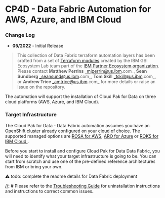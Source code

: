 # CP4D - Data Fabric Automation for AWS, Azure, and IBM Cloud

### Change Log

- **05/2022** - Initial Release

> This collection of Data Fabric terraform automation layers has been crafted from a set of  [Terraform modules](https://modules.cloudnativetoolkit.dev/) created by the IBM GSI Ecosystem Lab team part of the [IBM Partner Ecosystem organization](https://www.ibm.com/partnerworld/public?mhsrc=ibmsearch_a&mhq=partnerworld). Please contact **Matthew Perrins** _mjperrin@us.ibm.com_, **Sean Sundberg** _seansund@us.ibm.com_, **Tom Skill** _tskill@us.ibm.com_,  or **Andrew Trice** _amtrice@us.ibm.com_ for more details or raise an issue on the repository.

The automation will support the installation of Cloud Pak for Data on three cloud platforms (AWS, Azure, and IBM Cloud).

### Target Infrastructure

The Cloud Pak for Data - Data Fabric automation assumes you have an OpenShift cluster already configured on your cloud of choice. The supported managed options are [ROSA for AWS](https://aws.amazon.com/rosa/), [ARO for Azure](https://azure.microsoft.com/en-us/services/openshift/) or [ROKS for IBM Cloud ](https://www.ibm.com/cloud/openshift).

Before you start to install and configure Cloud Pak for Data Data Fabric, you will need to identify what your target infrastructure is going to be. You can start from scratch and use one of the pre-defined reference architectures from IBM or bring your own.

⚠️ todo: complete the readme details for Data Fabric deployment

[//]: # ()
[//]: # (### Reference Architectures)

[//]: # ()
[//]: # (The reference architectures are provided in three different forms, with increasing security and associated sophistication to support production configuration. These three forms are as follows:)

[//]: # ()
[//]: # (- **Quick Start** - a simple architecture to quickly get an OpenShift cluster provisioned)

[//]: # (- **Standard** - a standard production deployment environment with typical security protections, private endpoints, VPN server, key management encryption, etc)

[//]: # (- **Advanced** - a more advanced deployment that employs network isolation to securely route traffic between the different layers.)

[//]: # ()
[//]: # (For each of these reference architecture, we have provided a detailed set of automation to create the environment for the software. If you do not have an OpenShift environment provisioned, please use one of these. They are optimized for the installation of this solution.)

[//]: # ()
[//]: # (| Cloud Platform                                                                                                            | Automation and Documentation                                                                                                                                                                                  |   )

[//]: # (|---------------------------------------------------------------------------------------------------------------------------|---------------------------------------------------------------------------------------------------------------------------------------------------------------------------------------------------------------|)

[//]: # (| [IBM Cloud]&#40;https://cloud.ibm.com&#41;                                                                                        | [IBM Cloud Quick Start]&#40;https://github.com/IBM/automation-ibmcloud-infra-openshift/tree/initial-version&#41; </br> [IBM Cloud Standard]&#40;https://github.com/IBM/automation-ibmcloud-infra-openshift/tree/standard&#41; |  )

[//]: # (| [AWS]&#40;https://aws.amazon.com/&#41;                                                                                            | [AWS Quick Start]&#40;https://github.com/IBM/automation-aws-infra-openshift/tree/1-quick-start&#41; </br> [AWS Standard - Coming soon]&#40;&#41;                                                                              |)

[//]: # (| [Azure]&#40;https://portal.azure.com/#home&#41;                                                                                   | [Azure Quick Start - Coming soon]&#40;&#41;                                                                                 |                                                                                             | )

[//]: # (| Bring You Own Infrastructure                                                                                              | You will need to setup GitOps and Storage details on the following steps                                                                                                                                        /)

[//]: # ()
[//]: # (### Getting Started)

[//]: # ()
[//]: # (Within this repository you will find a set of Terraform template bundles that embody best practices for provisioning Maximo Core in multiple cloud environments. This `README.md` describes the SRE steps required to provision the Maximo Core software.)

[//]: # ()
[//]: # (This suite of automation can be used for a Proof of Technology environment, or used as a foundation for production workloads with a fully working end-to-end cloud-native environment. The software installs using **GitOps** best practices with [**Red Hat Open Shift GitOps**]&#40;https://docs.openshift.com/container-platform/4.8/cicd/gitops/understanding-openshift-gitops.html&#41;)

[//]: # ()
[//]: # (## Maximo Core Architecture)

[//]: # ()
[//]: # (The following reference architecture represents the logical view of how Maximo Core works after it is installed. After obtaining a license key you will need to register your data sources. They can range from other Kubernetes environment to VMWare and Virtual Machines.)

[//]: # ()
[//]: # (![Reference Architecture]&#40;./maximo-arch.png&#41;)

[//]: # ()
[//]: # (## Deploying Maximo Core)

[//]: # ()
[//]: # (The following instructions will help you install Maximo Core into AWS, Azure, and IBM Cloud OpenShift Kubernetes environment.)

[//]: # ()
[//]: # (### Obtaining License Key)

[//]: # ()
[//]: # (To use Maximo Core you are required to install a license key. For Proof of Concepts IBM Partners and IBMers can obtain it using the steps highlighted below.)

[//]: # ()
[//]: # (⚠️ todo: update for mas core)

[//]: # ()
[//]: # ([//]: # &#40;#### Partners&#41;)
[//]: # ()
[//]: # ([//]: # &#40;For Partners follow these steps:&#41;)
[//]: # ()
[//]: # ([//]: # &#40;&#41;)
[//]: # ([//]: # &#40;1. For PoCs/PoTs, Partners can download a license key from [Partner World Software Catalog]&#40;https://www.ibm.com/partnerworld/program/benefits/software-access-catalog&#41;&#41;)
[//]: # ()
[//]: # ([//]: # &#40;2. You can search the software catalog for  **M05C4EN	IBM Turbonomic Application Resource Management On-Prem 8.4.6 for install on Kubernetes English**,&#41;)
[//]: # ()
[//]: # ([//]: # &#40;3. Download the package which contains license file for Turbonomic, with a name similar to `CP4MCM_IBM_ARM_OEM_Premier_License_July_2022.lic`&#41;)
[//]: # ()
[//]: # ([//]: # &#40;5. This file is covered by **Turbonomic ARM P/N are currently available under IBM PPA terms and conditions**&#41;)
[//]: # ()
[//]: # ([//]: # &#40;&#41;)
[//]: # ([//]: # &#40;#### IBMers&#41;)
[//]: # ()
[//]: # ([//]: # &#40;&#41;)
[//]: # ([//]: # &#40;For IBMers you can download a license key using these steps:&#41;)
[//]: # ()
[//]: # ([//]: # &#40;&#41;)
[//]: # ([//]: # &#40;1. Go to [XL Leverage]&#40;https://w3-03.ibm.com/software/xl/download/ticket.wss&#41;&#41;)
[//]: # ()
[//]: # ([//]: # &#40;2. Search with keyword: turbonomic&#41;)
[//]: # ()
[//]: # ([//]: # &#40;3. Select the package **M05C4EN	IBM Turbonomic Application Resource Management On-Prem 8.4.6 for install on Kubernetes English** and download&#41;)
[//]: # ()
[//]: # ([//]: # &#40;4. Extract this download package to get the turbonomic license key&#41;)
[//]: # ()
[//]: # ([//]: # &#40;   This package contains license file for turbonomic, with a name similar to “CP4MCM_IBM_ARM_OEM_Premier_License_July_2022.lic&#41;)
[//]: # ()
[//]: # (### Maximo Core for Multi Cloud)

[//]: # ()
[//]: # (The Maximo Core automation is broken into what we call layers of automation or bundles. The bundles enable SRE activities to be optimized. The automation is generic between clouds other than setting Storage for IBM Cloud. That was broken into a separate automation layer.)

[//]: # ()
[//]: # (| BOM ID | Name                                                         | Description                                                                                                                                                                                                                                   | Run Time |)

[//]: # (|--------|--------------------------------------------------------------|-----------------------------------------------------------------------------------------------------------------------------------------------------------------------------------------------------------------------------------------------|----------|)

[//]: # (| 200    | [200 - OpenShift Gitops]&#40;./200-openshift-gitops&#41;             | Set up OpenShift GitOps in ROSA, ARO or ROKS, this is required to install the software using gitops only use this if you are bringing your own OpenShift Cluster which has not been provisioned from the reference architectures listed above | 10 Mins  |)

[//]: # (| 202    | [210-ibm-portworx-storage]&#40;./210-ibm-portworx-storage&#41;          | If you are installing into your own ROKS clusters on IBM Cloud you will need to use this automation bundle to configure IBM Cloud Storage class before installing Maximo Core                                                                  | 10 Mins |)

[//]: # (| 250 | [400 - Maximo Core - Multi Cloud]&#40;./400-mas-core-multicloud&#41; | Provision Maximo Core into Multi Cloud environment AWS, Azure and IBM Cloud supported                                                                                                                                                         | 10 Mins  |)

[//]: # ()
[//]: # ()
[//]: # (> At this time the most reliable way of running this automation is with Terraform in your local machine either through a bootstrapped container image or with native tools installed. We provide a Container image that has all the common SRE tools installed. [CLI Tools Image,]&#40;https://quay.io/repository/ibmgaragecloud/cli-tools?tab=tags&#41; [Source Code for CLI Tools]&#40;https://github.com/cloud-native-toolkit/image-cli-tools&#41;)

[//]: # ()
[//]: # (## Installation Steps)

[//]: # ()
[//]: # (Before you start the installation please install the pre-req tools on your machine.)

[//]: # ()
[//]: # (> We have tested this on a modern Mac laptop. We are testing on M1 machines. You will need to setup the tools natively in your M1 Mac OS and not run the `launch.sh` script.)

[//]: # ()
[//]: # (### Pre-Req Setup)

[//]: # ()
[//]: # (Please install the following Pre-Req tools to help you get started with the SRE tasks for installing Maximo Core into an existing OpenShift Cluster on AWS, Azure, or IBM Cloud.)

[//]: # ()
[//]: # (Pre-requisites:)

[//]: # (- Check you have a valid GitHub ID that can be used to create a repository in your own organization [GitHub]&#40; https://github.com/&#41; or GitHub Enterprise account.)

[//]: # (- Install a code editor, we recommend [Visual Studio Code]&#40;https://code.visualstudio.com/&#41;)

[//]: # (- Install [Brew]&#40;https://brew.sh/&#41;)

[//]: # (- Install a **Colima** a replacement for Docker Desktop , [Colima]&#40;https://github.com/abiosoft/colima&#41;)

[//]: # (   ```)

[//]: # (   brew install colima)

[//]: # (   ```)

[//]: # ()
[//]: # (Ensure the following before continuing)

[//]: # (- Github account exists)

[//]: # (- A Github [token]&#40;https://docs.github.com/en/enterprise-server@3.3/authentication/keeping-your-account-and-data-secure/creating-a-personal-access-token&#41; is available with permissions set to create and remove repositories)

[//]: # (- You are able to login to the OpenShift cluster and obtain an OpenShift login token)

[//]: # (- Cloud Pak entitlement key, this can be obtained from visiting the [IBM Container Library]&#40;https://myibm.ibm.com/products-services/containerlibrary&#41;)

[//]: # ()
[//]: # (### Installing Maximo Core)

[//]: # ()
[//]: # (The installation process will use a standard GitOps repository that has been built using the Modules to support Maximo Core installation. The automation is consistent across three cloud environments AWS, Azure, and IBM Cloud.)

[//]: # ()
[//]: # (Steps:)

[//]: # ()
[//]: # (1. First step is to clone the automation code to your local machine. Run this git command in your favorite command line shell.)

[//]: # ()
[//]: # (     ```)

[//]: # (     git clone git@github.com:IBM/automation-maximo-app-suite.git)

[//]: # (     ```)

[//]: # (2. Navigate into the `automation-maximo-app-suite` folder using your command line.)

[//]: # (   a.	The README.md has a comprehensive instructions on how to install this into other cloud environments than TechZone. This document focuses on getting it running in a TechZone requested environment.)

[//]: # (3. Next you will need to set-up your credentials.properties file. This will enable a secure access to your cluster.)

[//]: # ()
[//]: # (    ```)

[//]: # (    cp credentials.template credentials.properties)

[//]: # (    code credential.properties)

[//]: # (    ```)

[//]: # ()
[//]: # (    ```)

[//]: # (    # Add the values for the Credentials to access the IBM Cloud)

[//]: # (    # Instructions to access this information can be found in the README.MD)

[//]: # (    # This is a template file and the ./launch.sh script looks for a file based on this template named credentials.properties)

[//]: # (    TF_VAR_gitops_repo_username=)

[//]: # (    TF_VAR_gitops_repo_token=)

[//]: # (    TF_VAR_cluster_login_token=)

[//]: # (    TF_VAR_server_url=)

[//]: # (    ```)

[//]: # ()
[//]: # (4. You will need to populate these values. Add your Git Hub username and your Personal Access Token to `repo_username` and `repo_token`)

[//]: # (5. From you OpenShift console click on top right menu and select Copy login command and click on Display Token)

[//]: # (6. Copy the API Token value into the `login_token` value)

[//]: # (7. Copy the Server URL into the `server_url` value, only the part starting with https)

[//]: # (8. You need to make sure you are not running Docker Desktop as this is not allowed under their new terms and conditions for corporate use. You need to install **Colima** as an alternative)

[//]: # ()
[//]: # (    ```)

[//]: # (    brew install colima)

[//]: # (    colima start)

[//]: # (    ```)

[//]: # ()
[//]: # (9. We are now ready to start installing Maximo Core, run the `launch.sh` command, make sure you are in the root of the automation-maximo-app-suite repository)

[//]: # ()
[//]: # (   ```)

[//]: # (   ./launch.sh)

[//]: # (   Cleaning up old container: cli-tools-WljCg)

[//]: # (   Initializing container cli-tools-WljCg from quay.io/cloudnativetoolkit/terraform:v1.1)

[//]: # (   Attaching to running container...)

[//]: # (   /terraform $)

[//]: # (   ```)

[//]: # ()
[//]: # (10. **launch.sh** will download a container image that contains all the command line tools to enable easy installation of the software. Once it has downloaded, it will mount the local file system and exec into the container for you to start running commands from within this custom container.)

[//]: # ()
[//]: # (> we expect partners and clients will use their own specific **Continuous Integration** tools to support this the IBM team has focused on getting it installed in the least complicated way possible)

[//]: # ()
[//]: # (11. Next step is to create a workspace to run the Terraform automation.)

[//]: # (12. Run the command setup-workspace.sh)

[//]: # ()
[//]: # (```)

[//]: # (./setup-workspace.sh)

[//]: # (``` )

[//]: # ()
[//]: # (13. The default `terraform.tfvars` file is symbolically linked to the new `workspaces/current` folder so this enables you to edit the file in your native operating system using your editor of choice.)

[//]: # (14. Edit the default `terraform.tfvars` file this will enable you to setup the GitOps parameters.)

[//]: # ()
[//]: # (The following are variables that you will be prompted for and some suggested values.)

[//]: # ()
[//]: # (| Variable      | Description  | Suggested Value | )

[//]: # (| -----------   | ------------ | ---------------)

[//]: # (| gitops-repo_host | The host for the git repository.  | github.com    |)

[//]: # (| gitops-repo_type | The type of the hosted git repository &#40;github or gitlab&#41;. | github |)

[//]: # (| gitops-repo_org | The org/group where the git repository exists | github userid or org |)

[//]: # (| gitops-repo_repo | The short name of the repository to create | gitops-mas-ibmcloud |)

[//]: # (| gitops-repo_username | The username of the user with access to the repository | github userid |)

[//]: # (| gitops-repo_token | The git personal access token | BFe4k0MFK9s5RGIt... |)

[//]: # (| bas_dbpassword | Password for BAS database | password |)

[//]: # (| bas_grafanapassword | Password for BAS grafana database | password |)

[//]: # (| entitlement_key | CloudPak Entitlement Key | eyJhbGciOiJIUzI1NiJ9.eyJpc3... |)

[//]: # (| cluster_ingress | Ingress of the Cluster | masdemo.us-east-container.appdomain.cloud |)

[//]: # (| gitops-cp-maximo_instanceid | Instance name for MAS - for example: masdemo or mas8 | mas8 |)

[//]: # (| sls-namespace_name | Namespace for IBM SLS | ibm-sls |)

[//]: # (| mongo-namespace_name | Namespace for Mongo | mongo |)

[//]: # (| bas-namespace_name | Namespace for BAS | masbas |)

[//]: # (| server_url | Url fo the OpenShift cluster | https://c100-e.us-east.containers.cloud.ibm.com:32346 |)

[//]: # (| cluster_login_token | OpenShift cluster login token | sha256~nlXiXCYO_kEydz36B88y0reQ... |)

[//]: # ()
[//]: # (15. Change the `storage_class_name` value to `managed_premium` for **Azure** and other values for AWS. If we are on IBM Cloud you will need to run the `202` automation to configure Storage for the IBM Cloud environment.)

[//]: # (16. You will see that the `repo_type` and `repo_host` are set to GitHub you can change these to other Git Providers, like GitHub Enterprise or GitLab.)

[//]: # (17. For the `repo_org` value set it to your default org name, or specific a custom org value. This is the organization where the GitOps Repository will be created in. Click on top right menu and select Your Profile to take you to your default organization.)

[//]: # (18. Set the `repo_repo` value to a unique name that you will recognize as the place where the GitOps configuration is going to be placed before Maximo Core is installed into the cluster.)

[//]: # (19. You can change the Banner text to something useful for your client project or demo.)

[//]: # (20. Save the `terraform.tfvars` file)

[//]: # (21. Navigate into the `/workspaces/current` folder)

[//]: # (22. Navigate into the `200` folder and run the following commands)

[//]: # ()
[//]: # (      ```)

[//]: # (      cd 200-openshift-gitops)

[//]: # (      terraform init)

[//]: # (      terraform apply --auto-approve)

[//]: # (      ………)

[//]: # (      Apply complete! Resources: 78 added, 0 changed, 0 destroyed.)

[//]: # ()
[//]: # (      ```)

[//]: # ()
[//]: # (23. This will kick off the automation for setting up the GitOps Operator into your cluster.)

[//]: # ()
[//]: # (24. You can check the progress by looking at two places, first look in your github repository. You will see the git repository has been created based on the name you have provided. The Maximo Core install will populate this with information to let OpenShift GitOps install the software. The second place is to look at the OpenShift console, Click Workloads->Pods and you will see the GitOps operator being installed.)

[//]: # ()
[//]: # (25. If you are using IBM Cloud, navigate into the 202 folder and run the following commands, this will configure the storage correctly for IBM Cloud. If you are installing on AWS or Azure you can skip this step and move to the 250 installation of Maximo Core.)

[//]: # ()
[//]: # (⚠️ todo: update for mas core)

[//]: # ( ```)

[//]: # ( cd 202-turbonomic-ibmcloud-storage-class)

[//]: # ( terraform init)

[//]: # ( terraform apply --auto-approve)

[//]: # ( ```)

[//]: # ()
[//]: # (26.	Now that the GitOps is installed in the cluster, and we have bound the git repository to OpenShift GitOps operator. We are now ready to populate this with some Software configuration that cause OpenShift GitOps to install the software into the cluster. Navigate into the `250` folder and run the following commands, this will install Turbonomic into the cluster.)

[//]: # ()
[//]: # (⚠️ todo: update for mas core)

[//]: # ( ```)

[//]: # ( cd 250-turbonomic-multicloud)

[//]: # ( terraform init)

[//]: # ( terraform apply --auto-approve)

[//]: # ( ………)

[//]: # ( Apply complete! Resources: 38 added, 0 changed, 0 destroyed.)

[//]: # ( ```)

[//]: # ()
[//]: # (27. Once the installation has finished you will see a message from Terraform defining the state of the environment.)

[//]: # (28. You will see the first change as a purple banner describing what was installed)

[//]: # ()
[//]: # ([//]: # &#40;29. The next step is to validate if everything has installed correctly. Open your git repository where your git ops configuration was defined.&#41;)
[//]: # ()
[//]: # ([//]: # &#40;&#41;)
[//]: # ([//]: # &#40;30. Check if the payload folder has been created with the correct definitions for GitOps. Navigate to the `payload/2-services/namespace/turbonomic` folder and look at the content of the installation YAML files. You should see the Operator CR definitions&#41;)
[//]: # ()
[//]: # ([//]: # &#40;&#41;)
[//]: # ([//]: # &#40;⚠️ todo: update for mas core&#41;)
[//]: # ()
[//]: # ([//]: # &#40;&#41;)
[//]: # ([//]: # &#40;31. Final Step is to Open up Argo CD &#40;OpenShift GitOps&#41; check it is correctly configured, click on the Application menu 3x3 Icon on the header and select **Cluster Argo CD** menu item.&#41;)
[//]: # ()
[//]: # ([//]: # &#40;&#41;)
[//]: # ([//]: # &#40;32. Complete the authorization with OpenShift, and, then narrow the filters by selecting the **turbonomic namespace**.&#41;)
[//]: # ()
[//]: # ([//]: # &#40;&#41;)
[//]: # ([//]: # &#40;⚠️ todo: update for mas core&#41;)
[//]: # ()
[//]: # ([//]: # &#40;&#41;)
[//]: # ([//]: # &#40;33. This will show you the GitOps dashboard of the software you have installed using GitOps techniques&#41;)
[//]: # ()
[//]: # ([//]: # &#40;34. Click on **turbonomic-turboinst** tile&#41;)
[//]: # ()
[//]: # ([//]: # &#40;35.&#41;)
[//]: # ()
[//]: # ([//]: # &#40;⚠️ todo: update for mas core&#41;)
[//]: # ()
[//]: # ([//]: # &#40;&#41;)
[//]: # ([//]: # &#40;36. You will see all the microservices that Turbonomic uses to install with their enablement state&#41;)
[//]: # ()
[//]: # ()
[//]: # ()
[//]: # (At this point the install will automatically progress.  When complete you will see a message that the Apply is complete with approximately 64 resources added, 0 changed, 0 destroyed.  This will take approximately 5-10 minutes.)

[//]: # ()
[//]: # (The Maximo Application Suite will continue for approximately another 20 minutes while it sets up MAS and all the components for MAS-Core.  From this point you can skip to the MAS suite setup steps in the [README]&#40;./README.md#setup&#41; below.)

[//]: # ()
[//]: # ()
[//]: # (### Setup Maximo Core after installation)

[//]: # ()
[//]: # (The initial setup for MAS is done through the web console and can be found in the location:)

[//]: # ()
[//]: # (`https://admin.${YourDomainURL}/initialsetup`)

[//]: # ()
[//]: # (NOTE: Depending on the browser you may have to import the self-signed certificate into your keystore &#40;if on a mac&#41;)

[//]: # ()
[//]: # (Login as super user with credential found in the secret named: `{masInstanceID}-credentials-superuser` in the OpenShift project named: `mas-{masInstanceID}-core`)

[//]: # ()
[//]: # ()
[//]: # (## Summary)

[//]: # ()
[//]: # (This concludes the instructions for installing *Maximo Core* on AWS, Azure, and IBM Cloud)

[//]: # ()
[//]: # (## Troubleshooting)

[//]: # ()
[//]: # Please refer to the [Troubleshooting Guide](./TROUBLESHOOTING.md) for uninstallation instructions and instructions to correct common issues.

[//]: # ()
[//]: # (## How to Generate this repository from teh source Bill of Materials.)

[//]: # ()
[//]: # (This set of automation packages was generated using the open-source [`isacable`]&#40;https://github.com/cloud-native-toolkit/iascable&#41; tool. This tool enables a [Bill of Material yaml]&#40;https://github.com/cloud-native-toolkit/automation-solutions/tree/main/boms/software/maximo&#41; file to describe your software requirements. If you want up stream releases or versions you can use `iascable` to generate a new terraform module.)

[//]: # ()
[//]: # (> The `iascable` tool is targeted for use by advanced SRE developers. It requires deep knowledge of how the modules plug together into a customized architecture. This repository is a fully tested output from that tool. This makes it ready to consume for projects.)
